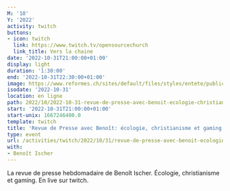 ```yaml
---
M: '10'
Y: '2022'
activity: twitch
buttons:
- icon: twitch
  link: https://www.twitch.tv/opensourcechurch
  link_title: Vers la chaine
date: '2022-10-31T21:00:00+01:00'
display: light
duration: '1:30:00'
end: '2022-10-31T22:30:00+01:00'
image: https://www.reformes.ch/sites/default/files/styles/entete/public/data/images/comm/257/Beno%C3%AEt%20Ischer.jpg
isodate: '2022-10-31'
location: en ligne
path: 2022/10/2022-10-31-revue-de-presse-avec-benoit-ecologie-christianisme-et-gaming.md
start: '2022-10-31T21:00:00+01:00'
start-unix: 1667246400.0
template: twitch
title: 'Revue de Presse avec Benoît: écologie, christianisme et gaming'
type: event
url: /activities/twitch/2022/10/31/revue-de-presse-avec-benoit-ecologie-christianisme-et-gaming
with:
- Benoît Ischer
---
```

La revue de presse hebdomadaire de Benoît Ischer. Écologie, christianisme et gaming. En live sur twitch.